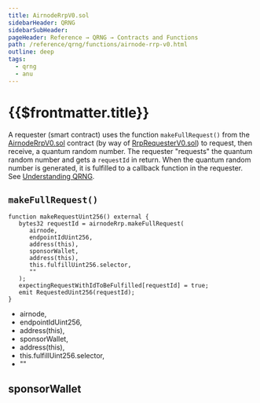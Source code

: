 ```yaml
---
title: AirnodeRrpV0.sol
sidebarHeader: QRNG
sidebarSubHeader:
pageHeader: Reference → QRNG → Contracts and Functions
path: /reference/qrng/functions/airnode-rrp-v0.html
outline: deep
tags:
  - qrng
  - anu
---
```


<PageHeader/>

# {{$frontmatter.title}}

A requester (smart contract) uses the function `makeFullRequest()` from the
[AirnodeRrpV0.sol](https://github.com/api3dao/airnode/blob/master/packages/airnode-protocol/contracts/rrp/AirnodeRrpV0.sol)
contract (by way of
[RrpRequesterV0.sol](https://github.com/api3dao/airnode/blob/master/packages/airnode-protocol/contracts/rrp/requesters/RrpRequesterV0.sol))
to request, then receive, a quantum random number. The requester "requests" the
quantum random number and gets a `requestId` in return. When the quantum random
number is generated, it is fulfilled to a callback function in the requester.
See [Understanding QRNG](../).

<!--1. The requester calls the function `makeFullRequest()` in the
   `AirnodeRrpV0.sol` protocol contract which will return a `requestId` to the
   requester.

2. The `AirnodeRrpV0.sol` contract expects the requester to have a function
   (user-defined name) as a callback function for it to return the quantum
   random number to after Airnode acquires it from API provider.-->

## `makeFullRequest()`

```solidity
function makeRequestUint256() external {
   bytes32 requestId = airnodeRrp.makeFullRequest(
      airnode,
      endpointIdUint256,
      address(this),
      sponsorWallet,
      address(this),
      this.fulfillUint256.selector,
      ""
   );
   expectingRequestWithIdToBeFulfilled[requestId] = true;
   emit RequestedUint256(requestId);
}
```

- airnode,
- endpointIdUint256,
- address(this),
- sponsorWallet,
- address(this),
- this.fulfillUint256.selector,
- ""

## sponsorWallet
